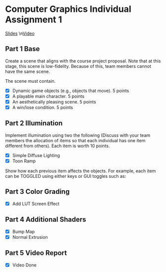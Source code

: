 # Computer Graphics Individual Assignment 1

[Slides](https://docs.google.com/presentation/d/1hh8DZ3J5-IT3xPMxe73J_bxdNT8nESOvQCqBtRnlMVo/edit?usp=sharing)
\n[Video](https://youtu.be/ehPfMNY0dBs)

## Part 1 Base

Create a scene that aligns with the course project proposal. Note that at this stage, this scene is low-fidelity. Because of this, team members cannot have the same scene.

The scene must contain.
- [x] Dynamic game objects (e.g., objects that move). 5 points
- [x] A playable main character. 5 points
- [x] An aesthetically pleasing scene. 5 points
- [x] A win/lose condition. 5 points

## Part 2 Illumination
 
Implement illumination using two the following (Discuss with your team members the allocation of items so that each individual has one item different from others). Each item is worth 10 points.
- [x] Simple Diffuse Lighting
- [x] Toon Ramp

Show how each previous item affects the objects. For example, each item can be TOGGLED using either keys or GUI toggles such as:

## Part 3 Color Grading

- [x] Add LUT Screen Effect

## Part 4 Additional Shaders

- [x] Bump Map
- [x] Normal Extrusion

## Part 5 Video Report

- [x] Video Done
